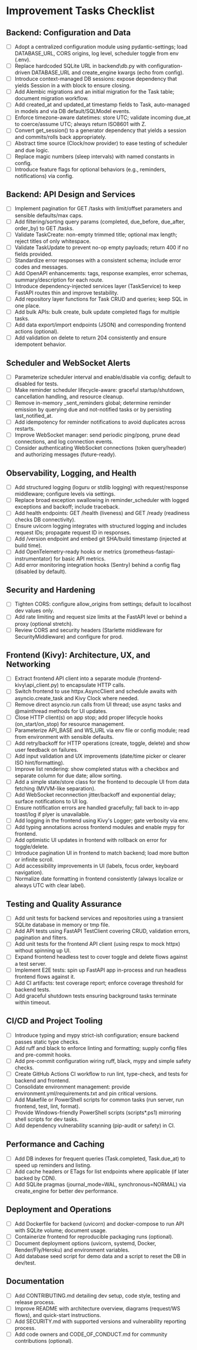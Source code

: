 # Improvement Tasks Checklist

## Backend: Configuration and Data
- [ ] Adopt a centralized configuration module using pydantic-settings; load DATABASE_URL, CORS origins, log level, scheduler toggle from env (.env).
- [ ] Replace hardcoded SQLite URL in backend\db.py with configuration-driven DATABASE_URL and create_engine kwargs (echo from config).
- [ ] Introduce context-managed DB sessions: expose dependency that yields Session in a with block to ensure closing.
- [ ] Add Alembic migrations and an initial migration for the Task table; document migration workflow.
- [ ] Add created_at and updated_at timestamp fields to Task, auto-managed in models and via DB default/SQLModel events.
- [ ] Enforce timezone-aware datetimes: store UTC; validate incoming due_at to coerce/assume UTC; always return ISO8601 with Z.
- [ ] Convert get_session() to a generator dependency that yields a session and commits/rolls back appropriately.
- [ ] Abstract time source (Clock/now provider) to ease testing of scheduler and due logic.
- [ ] Replace magic numbers (sleep intervals) with named constants in config.
- [ ] Introduce feature flags for optional behaviors (e.g., reminders, notifications) via config.

## Backend: API Design and Services
- [ ] Implement pagination for GET /tasks with limit/offset parameters and sensible defaults/max caps.
- [ ] Add filtering/sorting query params (completed, due_before, due_after, order_by) to GET /tasks.
- [ ] Validate TaskCreate: non-empty trimmed title; optional max length; reject titles of only whitespace.
- [ ] Validate TaskUpdate to prevent no-op empty payloads; return 400 if no fields provided.
- [ ] Standardize error responses with a consistent schema; include error codes and messages.
- [ ] Add OpenAPI enhancements: tags, response examples, error schemas, summary/description for each route.
- [ ] Introduce dependency-injected services layer (TaskService) to keep FastAPI routes thin and improve testability.
- [ ] Add repository layer functions for Task CRUD and queries; keep SQL in one place.
- [ ] Add bulk APIs: bulk create, bulk update completed flags for multiple tasks.
- [ ] Add data export/import endpoints (JSON) and corresponding frontend actions (optional).
- [ ] Add validation on delete to return 204 consistently and ensure idempotent behavior.

## Scheduler and WebSocket Alerts
- [ ] Parameterize scheduler interval and enable/disable via config; default to disabled for tests.
- [ ] Make reminder scheduler lifecycle-aware: graceful startup/shutdown, cancellation handling, and resource cleanup.
- [ ] Remove in-memory _sent_reminders global; determine reminder emission by querying due and not-notified tasks or by persisting last_notified_at.
- [ ] Add idempotency for reminder notifications to avoid duplicates across restarts.
- [ ] Improve WebSocket manager: send periodic ping/pong, prune dead connections, and log connection events.
- [ ] Consider authenticating WebSocket connections (token query/header) and authorizing messages (future-ready).

## Observability, Logging, and Health
- [ ] Add structured logging (loguru or stdlib logging) with request/response middleware; configure levels via settings.
- [ ] Replace broad exception swallowing in reminder_scheduler with logged exceptions and backoff; include traceback.
- [ ] Add health endpoints: GET /health (liveness) and GET /ready (readiness checks DB connectivity).
- [ ] Ensure uvicorn logging integrates with structured logging and includes request IDs; propagate request ID in responses.
- [ ] Add /version endpoint and embed git SHA/build timestamp (injected at build time).
- [ ] Add OpenTelemetry-ready hooks or metrics (prometheus-fastapi-instrumentator) for basic API metrics.
- [ ] Add error monitoring integration hooks (Sentry) behind a config flag (disabled by default).

## Security and Hardening
- [ ] Tighten CORS: configure allow_origins from settings; default to localhost dev values only.
- [ ] Add rate limiting and request size limits at the FastAPI level or behind a proxy (optional stretch).
- [ ] Review CORS and security headers (Starlette middleware for SecurityMiddleware) and configure for prod.

## Frontend (Kivy): Architecture, UX, and Networking
- [ ] Extract frontend API client into a separate module (frontend-kivy\api_client.py) to encapsulate HTTP calls.
- [ ] Switch frontend to use httpx.AsyncClient and schedule awaits with asyncio.create_task and Kivy Clock where needed.
- [ ] Remove direct asyncio.run calls from UI thread; use async tasks and @mainthread methods for UI updates.
- [ ] Close HTTP client(s) on app stop; add proper lifecycle hooks (on_start/on_stop) for resource management.
- [ ] Parameterize API_BASE and WS_URL via env file or config module; read from environment with sensible defaults.
- [ ] Add retry/backoff for HTTP operations (create, toggle, delete) and show user feedback on failures.
- [ ] Add input validation and UX improvements (date/time picker or clearer ISO hint/formatting).
- [ ] Improve list rendering: show completed status with a checkbox and separate column for due date; allow sorting.
- [ ] Add a simple state/store class for the frontend to decouple UI from data fetching (MVVM-like separation).
- [ ] Add WebSocket reconnection jitter/backoff and exponential delay; surface notifications to UI log.
- [ ] Ensure notification errors are handled gracefully; fall back to in-app toast/log if plyer is unavailable.
- [ ] Add logging in the frontend using Kivy's Logger; gate verbosity via env.
- [ ] Add typing annotations across frontend modules and enable mypy for frontend.
- [ ] Add optimistic UI updates in frontend with rollback on error for toggle/delete.
- [ ] Introduce pagination UI in frontend to match backend; load more button or infinite scroll.
- [ ] Add accessibility improvements in UI (labels, focus order, keyboard navigation).
- [ ] Normalize date formatting in frontend consistently (always localize or always UTC with clear label).

## Testing and Quality Assurance
- [ ] Add unit tests for backend services and repositories using a transient SQLite database in memory or tmp file.
- [ ] Add API tests using FastAPI TestClient covering CRUD, validation errors, pagination and filters.
- [ ] Add unit tests for the frontend API client (using respx to mock httpx) without spinning up UI.
- [ ] Expand frontend headless test to cover toggle and delete flows against a test server.
- [ ] Implement E2E tests: spin up FastAPI app in-process and run headless frontend flows against it.
- [ ] Add CI artifacts: test coverage report; enforce coverage threshold for backend tests.
- [ ] Add graceful shutdown tests ensuring background tasks terminate within timeout.

## CI/CD and Project Tooling
- [ ] Introduce typing and mypy strict-ish configuration; ensure backend passes static type checks.
- [ ] Add ruff and black to enforce linting and formatting; supply config files and pre-commit hooks.
- [ ] Add pre-commit configuration wiring ruff, black, mypy and simple safety checks.
- [ ] Create GitHub Actions CI workflow to run lint, type-check, and tests for backend and frontend.
- [ ] Consolidate environment management: provide environment.yml/requirements.txt and pin critical versions.
- [ ] Add Makefile or PowerShell scripts for common tasks (run server, run frontend, test, lint, format).
- [ ] Provide Windows-friendly PowerShell scripts (scripts\*.ps1) mirroring shell scripts for dev tasks.
- [ ] Add dependency vulnerability scanning (pip-audit or safety) in CI.

## Performance and Caching
- [ ] Add DB indexes for frequent queries (Task.completed, Task.due_at) to speed up reminders and listing.
- [ ] Add cache headers or ETags for list endpoints where applicable (if later backed by CDN).
- [ ] Add SQLite pragmas (journal_mode=WAL, synchronous=NORMAL) via create_engine for better dev performance.

## Deployment and Operations
- [ ] Add Dockerfile for backend (uvicorn) and docker-compose to run API with SQLite volume; document usage.
- [ ] Containerize frontend for reproducible packaging runs (optional).
- [ ] Document deployment options (uvicorn, systemd, Docker, Render/Fly/Heroku) and environment variables.
- [ ] Add database seed script for demo data and a script to reset the DB in dev/test.

## Documentation
- [ ] Add CONTRIBUTING.md detailing dev setup, code style, testing and release process.
- [ ] Improve README with architecture overview, diagrams (request/WS flows), and quick-start instructions.
- [ ] Add SECURITY.md with supported versions and vulnerability reporting process.
- [ ] Add code owners and CODE_OF_CONDUCT.md for community contributions (optional).
